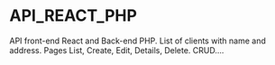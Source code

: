 # API_REACT_PHP
API front-end React and Back-end PHP.
List of clients with name and address.
Pages List, Create, Edit, Details, Delete.
CRUD....
